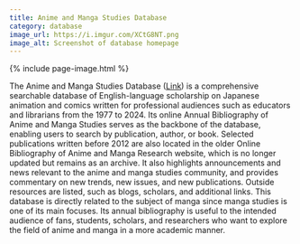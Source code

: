```yaml
---
title: Anime and Manga Studies Database
category: database
image_url: https://i.imgur.com/XCtG8NT.png
image_alt: Screenshot of database homepage
---
```

{% include page-image.html %}

<p>The Anime and Manga Studies Database (<a href="https://www.animemangastudies.com/database/">Link</a>) is a comprehensive searchable database of English-language scholarship on Japanese animation and comics written for professional audiences such as educators and librarians from the 1977 to 2024. Its online Annual Bibliography of Anime and Manga Studies serves as the backbone of the database, enabling users to search by publication, author, or book. Selected publications written before 2012 are also located in the older Online Bibliography of Anime and Manga Research website, which is no longer updated but remains as an archive. It also highlights announcements and news relevant to the anime and manga studies community, and provides commentary on new trends, new issues, and new publications. Outside resources are listed, such as blogs, scholars, and additional links. This database is directly related to the subject of manga since manga studies is one of its main focuses. Its annual bibliography is useful to the intended audience of fans, students, scholars, and researchers who want to explore the field of anime and manga in a more academic manner.</p>

